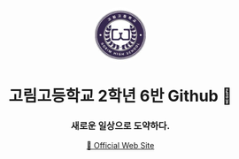 <p align="center">
    <img src="/profile/logo.png" align="center" width="100px" style="border-radius: 50%;">
</p>

<h1 align="center">고림고등학교 2학년 6반 Github 🚀</h1>
<h3 align="center">새로운 일상으로 도약하다.</h3>
<p align="center">
    <a href="https://gorim-h.goeyi.kr/gorim-h/main.do" target="_blank">🔗 Official Web Site</a>
</p>
